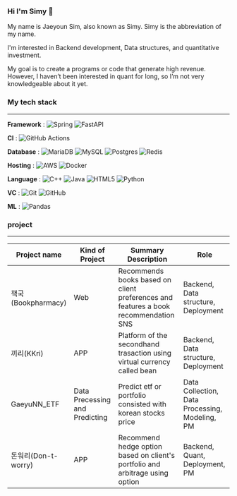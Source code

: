 ### Hi I'm Simy 👋

My name is Jaeyoun Sim, also known as Simy. Simy is the abbreviation of my name.

I'm interested in Backend development, Data structures, and quantitative investment.

My goal is to create a programs or code that generate high revenue.
However, I haven’t been interested in quant for long, so I’m not very knowledgeable about it yet.

### My tech stack
___
**Framework** : 
![Spring](https://img.shields.io/badge/spring-%236DB33F.svg?style=for-the-badge&logo=spring&logoColor=white)
![FastAPI](https://img.shields.io/badge/FastAPI-005571?style=for-the-badge&logo=fastapi)

**CI** : 
![GitHub Actions](https://img.shields.io/badge/github%20actions-%232671E5.svg?style=for-the-badge&logo=githubactions&logoColor=white)

**Database** : 
![MariaDB](https://img.shields.io/badge/MariaDB-003545?style=for-the-badge&logo=mariadb&logoColor=white)
![MySQL](https://img.shields.io/badge/mysql-4479A1.svg?style=for-the-badge&logo=mysql&logoColor=white)
![Postgres](https://img.shields.io/badge/postgres-%23316192.svg?style=for-the-badge&logo=postgresql&logoColor=white)
![Redis](https://img.shields.io/badge/redis-%23DD0031.svg?style=for-the-badge&logo=redis&logoColor=white)

**Hosting** : 
![AWS](https://img.shields.io/badge/AWS-%23FF9900.svg?style=for-the-badge&logo=amazon-aws&logoColor=white)
![Docker](https://img.shields.io/badge/docker-%230db7ed.svg?style=for-the-badge&logo=docker&logoColor=white)

**Language** : 
![C++](https://img.shields.io/badge/c++-%2300599C.svg?style=for-the-badge&logo=c%2B%2B&logoColor=white)
![Java](https://img.shields.io/badge/java-%23ED8B00.svg?style=for-the-badge&logo=openjdk&logoColor=white)
![HTML5](https://img.shields.io/badge/html5-%23E34F26.svg?style=for-the-badge&logo=html5&logoColor=white)
![Python](https://img.shields.io/badge/python-3670A0?style=for-the-badge&logo=python&logoColor=ffdd54)

**VC** : 
![Git](https://img.shields.io/badge/git-%23F05033.svg?style=for-the-badge&logo=git&logoColor=white)
![GitHub](https://img.shields.io/badge/github-%23121011.svg?style=for-the-badge&logo=github&logoColor=white)

**ML** : 
![Pandas](https://img.shields.io/badge/pandas-%23150458.svg?style=for-the-badge&logo=pandas&logoColor=white)

### project
---
|Project name|Kind of Project|Summary Description|Role|
|--|--|--|--|
|책국(Bookpharmacy)|Web|Recommends books based on client preferences and features a book recommendation SNS|Backend, Data structure, Deployment|
|끼리(KKri)|APP|Platform of the secondhand trasaction using virtual currency called bean|Backend, Data structure, Deployment|
|GaeyuNN_ETF|Data Precessing and Predicting|Predict etf or portfolio consisted with korean stocks price|Data Collection, Data Processing, Modeling, PM|
|돈워리(Don-t-worry)|APP|Recommend hedge option based on client's portfolio and arbitrage using option|Backend, Quant, Deployment, PM|



<!--
**simjaeyoun/simjaeyoun** is a ✨ _special_ ✨ repository because its `README.md` (this file) appears on your GitHub profile.

Here are some ideas to get you started:

- 🔭 I’m currently working on ...
- 🌱 I’m currently learning ...
- 👯 I’m looking to collaborate on ...
- 🤔 I’m looking for help with ...
- 💬 Ask me about ...
- 📫 How to reach me: ...
- 😄 Pronouns: ...
- ⚡ Fun fact: ...
-->
